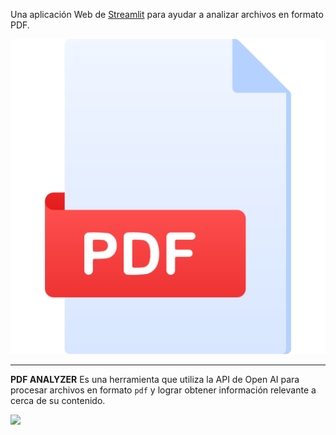 Una aplicación Web de [Streamlit](https://streamlit.io/) para ayudar a analizar archivos en formato PDF.



[<img src="./images/pdf_2497547.png" >](https://sophisticated-palette.streamlit.app/)


---

**PDF ANALYZER** Es una herramienta que utiliza la API de Open AI para procesar archivos en formato `pdf` y lograr obtener información relevante a cerca de su contenido.


<img src="./images/robot-with-books.jpg" width="500">

